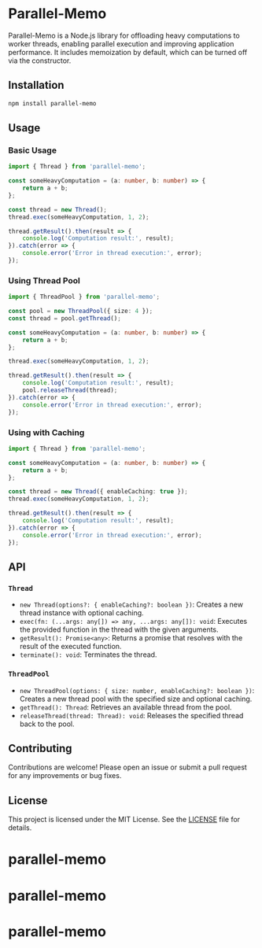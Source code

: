 # Parallel-Memo

Parallel-Memo is a Node.js library for offloading heavy computations to worker threads, enabling parallel execution and improving application performance. It includes memoization by default, which can be turned off via the constructor.

## Installation

```bash
npm install parallel-memo
```

## Usage

### Basic Usage

```typescript
import { Thread } from 'parallel-memo';

const someHeavyComputation = (a: number, b: number) => {
    return a + b;
};

const thread = new Thread();
thread.exec(someHeavyComputation, 1, 2);

thread.getResult().then(result => {
    console.log('Computation result:', result);
}).catch(error => {
    console.error('Error in thread execution:', error);
});
```

### Using Thread Pool

```typescript
import { ThreadPool } from 'parallel-memo';

const pool = new ThreadPool({ size: 4 });
const thread = pool.getThread();

const someHeavyComputation = (a: number, b: number) => {
    return a + b;
};

thread.exec(someHeavyComputation, 1, 2);

thread.getResult().then(result => {
    console.log('Computation result:', result);
    pool.releaseThread(thread);
}).catch(error => {
    console.error('Error in thread execution:', error);
});
```

### Using with Caching

```typescript
import { Thread } from 'parallel-memo';

const someHeavyComputation = (a: number, b: number) => {
    return a + b;
};

const thread = new Thread({ enableCaching: true });
thread.exec(someHeavyComputation, 1, 2);

thread.getResult().then(result => {
    console.log('Computation result:', result);
}).catch(error => {
    console.error('Error in thread execution:', error);
});
```

## API

### `Thread`

- `new Thread(options?: { enableCaching?: boolean })`: Creates a new thread instance with optional caching.
- `exec(fn: (...args: any[]) => any, ...args: any[]): void`: Executes the provided function in the thread with the given arguments.
- `getResult(): Promise<any>`: Returns a promise that resolves with the result of the executed function.
- `terminate(): void`: Terminates the thread.

### `ThreadPool`

- `new ThreadPool(options: { size: number, enableCaching?: boolean })`: Creates a new thread pool with the specified size and optional caching.
- `getThread(): Thread`: Retrieves an available thread from the pool.
- `releaseThread(thread: Thread): void`: Releases the specified thread back to the pool.

## Contributing

Contributions are welcome! Please open an issue or submit a pull request for any improvements or bug fixes.

## License

This project is licensed under the MIT License. See the [LICENSE](./LICENSE) file for details.
# parallel-memo
# parallel-memo
# parallel-memo
